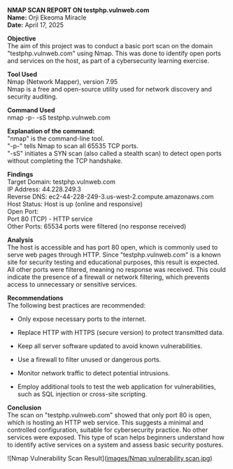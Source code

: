 **NMAP SCAN REPORT ON testphp.vulnweb.com**  
 **Name:** Orji Ekeoma Miracle  
 **Date:** April 17, 2025

**Objective**  
 The aim of this project was to conduct a basic port scan on the domain "testphp.vulnweb.com" using Nmap. This was done to identify open ports and services on the host, as part of a cybersecurity learning exercise.

**Tool Used**  
 Nmap (Network Mapper), version 7.95  
 Nmap is a free and open-source utility used for network discovery and security auditing.

**Command Used**  
 nmap \-p- \-sS testphp.vulnweb.com

**Explanation of the command:**  
 "nmap" is the command-line tool.  
 "-p-" tells Nmap to scan all 65535 TCP ports.  
 "-sS" initiates a SYN scan (also called a stealth scan) to detect open ports without completing the TCP handshake.

**Findings**  
 Target Domain: testphp.vulnweb.com  
 IP Address: 44.228.249.3  
 Reverse DNS: ec2-44-228-249-3.us-west-2.compute.amazonaws.com  
 Host Status: Host is up (online and responsive)  
 Open Port:  
 Port 80 (TCP) \- HTTP service  
 Other Ports: 65534 ports were filtered (no response received)

**Analysis**  
 The host is accessible and has port 80 open, which is commonly used to serve web pages through HTTP. Since "testphp.vulnweb.com" is a known site for security testing and educational purposes, this result is expected.  
 All other ports were filtered, meaning no response was received. This could indicate the presence of a firewall or network filtering, which prevents access to unnecessary or sensitive services.

**Recommendations**  
 The following best practices are recommended:

* Only expose necessary ports to the internet.

* Replace HTTP with HTTPS (secure version) to protect transmitted data.

* Keep all server software updated to avoid known vulnerabilities.

* Use a firewall to filter unused or dangerous ports.

* Monitor network traffic to detect potential intrusions.

* Employ additional tools to test the web application for vulnerabilities, such as SQL injection or cross-site scripting.

**Conclusion**  
 The scan on "testphp.vulnweb.com" showed that only port 80 is open, which is hosting an HTTP web service. This suggests a minimal and controlled configuration, suitable for cybersecurity practice. No other services were exposed. This type of scan helps beginners understand how to identify active services on a system and assess basic security postures.

![Nmap Vulnerability Scan Result]([images/Nmap vulnerability scan.jpg](https://github.com/orjimiracle/Cybersecurity/blob/main/images/Nmap%20vulnerability%20scan.jpg?raw=true))


